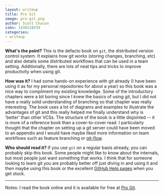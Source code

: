```yaml
---
layout: writeup
title: Pro Git
image: pro-git.png
author: Scott Chacon
isbn: 1430218339
categories:
- writeup
---
```


**What's the point?**
This is the defacto book on `git`, the distributed version control system.  It explains how git works 
(storing changes, branching, etc) and also details some distributed workflows that can be used in a team 
setting.  Additionally, there are lots of neat tips and tricks to improve productivity when using git.

**How was it?**
I had some hands-on experience with git already (I have been using it as for my personal repositories for
 about a year) so this book was a nice way to compliment my existing knowledge.  Some of the introductory
 chapters were a bit boring since I knew the basics of using git, but I did not have a really solid 
 understanding of branching so that chapter was really interesting.  The book uses a lot of diagrams and 
 examples to illustrate the advantages of git and this really helped me finally understand why is 'better' than other VCSs.
 The structure of the book is a little disjointed -- it is more of a reference book than a cover-to-cover 
 read.  I particularly thought that the chapter on setting up a git server could have been moved to an 
 appendix and I would have maybe liked more information on team workflows such as feature branching or 
 [git-flow](http://nvie.com/posts/a-successful-git-branching-model/).

**Who should read it?**
If you use `git` on a regular basis already, you can probably skip this book.  Some people might like to 
know about the internals, but most people just want something that works.  I think that for someone looking
 to learn git you are probably better off just diving in and using it and then maybe using this book or the
 excellent [GitHub Help pages](http://help.github.com/) when you get stuck.

---
Notes: I read the book online and it is available for free at
[Pro Git](http://progit.org/book/).